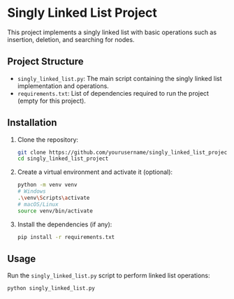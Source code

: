 # Singly Linked List Project

This project implements a singly linked list with basic operations such as insertion, deletion, and searching for nodes.

## Project Structure

- `singly_linked_list.py`: The main script containing the singly linked list implementation and operations.
- `requirements.txt`: List of dependencies required to run the project (empty for this project).

## Installation

1. Clone the repository:
    ```sh
    git clone https://github.com/yourusername/singly_linked_list_project.git
    cd singly_linked_list_project
    ```

2. Create a virtual environment and activate it (optional):
    ```sh
    python -m venv venv
    # Windows
    .\venv\Scripts\activate
    # macOS/Linux
    source venv/bin/activate
    ```

3. Install the dependencies (if any):
    ```sh
    pip install -r requirements.txt
    ```

## Usage

Run the `singly_linked_list.py` script to perform linked list operations:
```sh
python singly_linked_list.py

